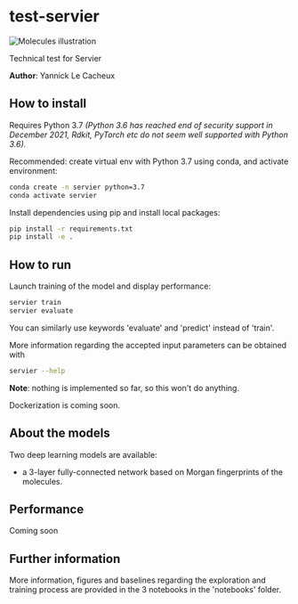 # test-servier

![Molecules illustration](https://github.com/yannick-lc/test-servier/tree/main/data/images/banner.png)

Technical test for Servier

**Author**: Yannick Le Cacheux

## How to install

Requires Python 3.7
*(Python 3.6 has reached end of security support in December 2021, Rdkit, PyTorch etc do not seem well supported with Python 3.6).*

Recommended: create virtual env with Python 3.7 using conda, and activate environment:
```bash
conda create -n servier python=3.7
conda activate servier
```

Install dependencies using pip and install local packages:

```bash
pip install -r requirements.txt
pip install -e .
```

## How to run

Launch training of the model and display performance:
```bash
servier train
servier evaluate
```

You can similarly use keywords 'evaluate' and 'predict' instead of 'train'.

More information regarding the accepted input parameters can be obtained with
```bash
servier --help
```

**Note**: nothing is implemented so far, so this won't do anything.

Dockerization is coming soon.

## About the models

Two deep learning models are available:
- a 3-layer fully-connected network based on Morgan fingerprints of the molecules.

## Performance

Coming soon

## Further information

More information, figures and baselines regarding the exploration and training process are provided in the 3 notebooks in the 'notebooks' folder.
